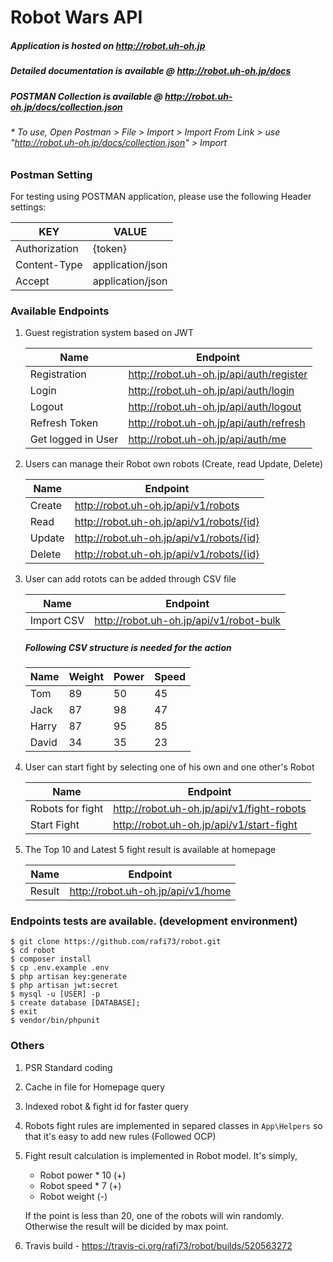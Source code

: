 # Robot Wars API

##### Application is hosted on http://robot.uh-oh.jp
##### Detailed documentation is available @ http://robot.uh-oh.jp/docs 
##### POSTMAN Collection is available @ http://robot.uh-oh.jp/docs/collection.json



###### * To use, Open Postman > File > Import > Import From Link > use "http://robot.uh-oh.jp/docs/collection.json" > Import

### Postman Setting
For testing using POSTMAN application, please use the following Header settings: 

| KEY | VALUE |
| ------ | ------ |
| Authorization | {token} |
| Content-Type | application/json |
| Accept | application/json |

### Available Endpoints
1. Guest registration system based on JWT

    | Name | Endpoint|
    |--------------|----------------------------------------|
    | Registration | http://robot.uh-oh.jp/api/auth/register|
    | Login        | http://robot.uh-oh.jp/api/auth/login|
    | Logout       | http://robot.uh-oh.jp/api/auth/logout|
    | Refresh Token | http://robot.uh-oh.jp/api/auth/refresh|
    | Get logged in User |http://robot.uh-oh.jp/api/auth/me|



2. Users can manage their Robot own robots (Create, read Update, Delete)

    | Name | Endpoint|
    |--------------|----------------------------------------|
    | Create | http://robot.uh-oh.jp/api/v1/robots|
    | Read        | http://robot.uh-oh.jp/api/v1/robots/{id}|
    | Update       | http://robot.uh-oh.jp/api/v1/robots/{id}|
    | Delete | http://robot.uh-oh.jp/api/v1/robots/{id}|

3. User can add rotots can be added through CSV file

    | Name | Endpoint|
    |--------------|----------------------------------------|
    | Import CSV | http://robot.uh-oh.jp/api/v1/robot-bulk|

    ##### Following CSV structure is needed for the action

    | Name | Weight | Power | Speed |
    | ------ | ------ | ------ | ------ |
    | Tom | 89 | 50 | 45 |
    | Jack | 87 | 98 | 47 |
    | Harry | 87 | 95 | 85 |
    | David | 34 | 35 | 23 |

4. User can start fight by selecting one of his own and one other's Robot

    | Name | Endpoint|
    |--------------|----------------------------------------|
    | Robots for fight | http://robot.uh-oh.jp/api/v1/fight-robots|
    | Start Fight | http://robot.uh-oh.jp/api/v1/start-fight|

5. The Top 10 and Latest 5 fight result is available at homepage

    | Name | Endpoint|
    |--------------|----------------------------------------|
    | Result  |http://robot.uh-oh.jp/api/v1/home|




### Endpoints tests are available. (development environment)
```
$ git clone https://github.com/rafi73/robot.git
$ cd robot
$ composer install
$ cp .env.example .env
$ php artisan key:generate
$ php artisan jwt:secret
$ mysql -u [USER] -p
$ create database [DATABASE];
$ exit
$ vendor/bin/phpunit
```

### Others
1. PSR Standard coding
2. Cache in file for Homepage query 
3. Indexed robot & fight id for faster query
4. Robots fight rules are implemented in separed classes in ```App\Helpers``` so that it's easy to add new rules (Followed OCP)
5. Fight result calculation is implemented in Robot model. It's simply,
    - Robot power * 10 (+)
    - Robot speed * 7  (+)
    - Robot weight     (-)

    If the point is less than 20, one of the robots will win randomly. Otherwise the result will be dicided by max point.
6. Travis build - https://travis-ci.org/rafi73/robot/builds/520563272